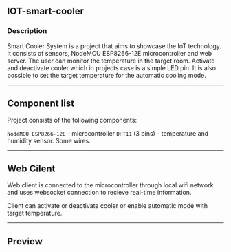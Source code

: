 ## IOT-smart-cooler

### Description
Smart Cooler System is a project that aims to showcase the IoT technology. It consists of sensors, NodeMCU ESP8266-12E microcontroller and web server. The user can monitor the temperature in the target room. Activate and deactivate cooler which in projects case is a simple LED pin. It is also possible to set the target temperature for the automatic cooling mode.
___________________________
## Component list
Project consists of the following components:

`NodeMCU ESP8266-12E` - microcontroller
`DHT11` (3 pins) - temperature and humidity sensor.
Some wires.
_______________________
## Web Cilent

Web client is connected to the microcontroller through local wifi network and uses websocket connection to recieve real-time information.

Client can activate or deactivate cooler or enable automatic mode with target temperature.
_______________________
## Preview


